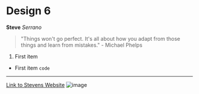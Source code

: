 # Design 6
**Steve**
*Serrano*
> "Things won't go perfect. It's all about how you adapt from those things and learn from mistakes." - Michael Phelps
1. First item
- First item
`code`
---
[Link to Stevens Website](https://www.stevens.edu/)
![image](https://github.com/stevexserrano/Design-6/assets/116859332/e26ecf91-35df-4ee7-b58e-ac94cb958c47)
